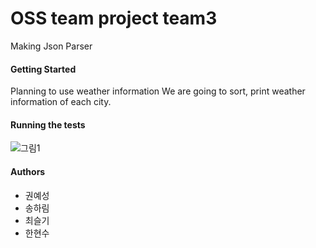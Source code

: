 # OSS team project team3
Making Json Parser

#### Getting Started
Planning to use weather information
We are going to sort, print weather information of each city.

#### Running the tests
![그림1](https://user-images.githubusercontent.com/47957052/58436907-8dc61f00-8102-11e9-992d-73a6ff2137d5.png)
#### Authors
* 권예성
* 송하림
* 최슬기
* 한현수
